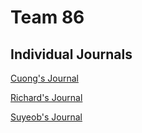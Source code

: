 # Team 86

## Individual Journals
[Cuong's Journal](https://github.com/nguyensjsu/fa21-172-team-86/blob/main/Journals/Cuong/cuong.md)

[Richard's Journal](https://github.com/nguyensjsu/fa21-172-team-86/tree/main/Journals/Richard/richard.md)

[Suyeob's Journal](https://github.com/nguyensjsu/fa21-172-team-86/blob/main/Journals/Suyeob/suyeob.md)
